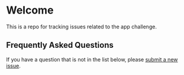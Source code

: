 # Welcome

This is a repo for tracking issues related to the app challenge.

## Frequently Asked Questions
If you have a question that is not in the list below, please [submit a new issue](https://github.com/3cixty/appchallenge/issues).
